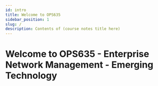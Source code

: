 ```yaml
---
id: intro
title: Welcome to OPS635
sidebar_position: 1
slug: /
description: Contents of (course notes title here)
---
```


# Welcome to OPS635 - Enterprise Network Management - Emerging Technology

